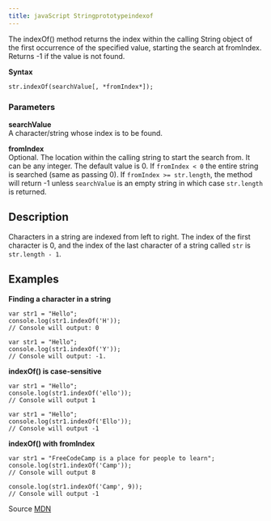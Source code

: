 ```yaml
---
title: javaScript Stringprototypeindexof
---
```

The indexOf() method returns the index within the calling String object of the first occurrence of the specified value, starting the search at fromIndex. Returns -1 if the value is not found.

**Syntax**  

    str.indexOf(searchValue[, *fromIndex*]);

### Parameters

**searchValue**  
A character/string whose index is to be found.

**fromIndex**  
Optional. The location within the calling string to start the search from. It can be any integer. The default value is 0\. If `fromIndex < 0` the entire string is searched (same as passing 0). If `fromIndex >= str.length`, the method will return -1 unless `searchValue` is an empty string in which case `str.length` is returned.

## Description

Characters in a string are indexed from left to right. The index of the first character is 0, and the index of the last character of a string called `str` is `str.length - 1`.

## Examples

**Finding a character in a string**  

    var str1 = "Hello";
    console.log(str1.indexOf('H'));
    // Console will output: 0

    var str1 = "Hello";
    console.log(str1.indexOf('Y'));
    // Console will output: -1.

**indexOf() is case-sensitive**  

    var str1 = "Hello";
    console.log(str1.indexOf('ello'));
    // Console will output 1

    var str1 = "Hello";
    console.log(str1.indexOf('Ello'));
    // Console will output -1

**indexOf() with fromIndex**  

    var str1 = "FreeCodeCamp is a place for people to learn";
    console.log(str1.indexOf('Camp'));
    // Console will output 8

    console.log(str1.indexOf('Camp', 9));
    // Console will output -1

Source [MDN](https://developer.mozilla.org/en-US/docs/Web/JavaScript/Reference/Global_Objects/String/indexOf)